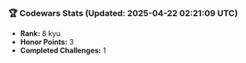 ### 🏆 Codewars Stats (Updated: 2025-04-22 02:21:09 UTC)

- **Rank:** 8 kyu
- **Honor Points:** 3
- **Completed Challenges:** 1
